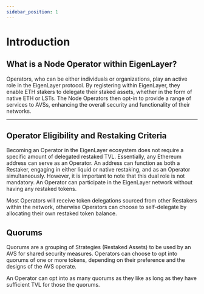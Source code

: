 ```yaml
---
sidebar_position: 1
---
```


# Introduction

## What is a Node Operator within EigenLayer?

Operators, who can be either individuals or organizations, play an active role in the EigenLayer protocol. By registering within EigenLayer, they enable ETH stakers to delegate their staked assets, whether in the form of native ETH or LSTs. The Node Operators then opt-in to provide a range of services to AVSs, enhancing the overall security and functionality of their networks.

***

## Operator Eligibility and Restaking Criteria

Becoming an Operator in the EigenLayer ecosystem does not require a specific amount of delegated restaked TVL. Essentially, any Ethereum address can serve as an Operator. An address can function as both a Restaker, engaging in either liquid or native restaking, and as an Operator simultaneously. However, it is important to note that this dual role is not mandatory. An Operator can participate in the EigenLayer network without having any restaked tokens.

Most Operators will receive token delegations sourced from other Restakers within the network, otherwise Operators can choose to self-delegate by allocating their own restaked token balance.

## Quorums

Quorums are a grouping of Strategies (Restaked Assets) to be used by an AVS for shared security measures. Operators can choose to opt into quorums of one or more tokens, depending on their preference and the designs of the AVS operate.

An Operator can opt into as many quorums as they like as long as they have sufficient TVL for those the quorums.


